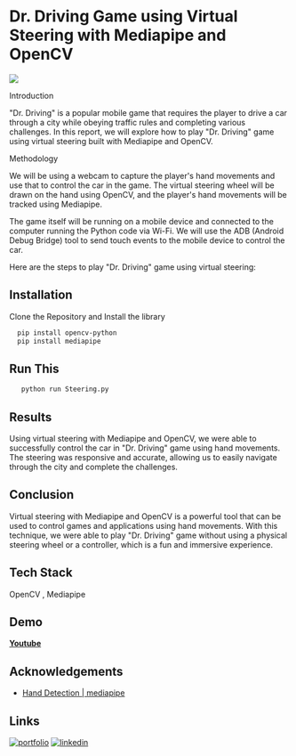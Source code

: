 # Dr. Driving Game using Virtual Steering with Mediapipe and OpenCV

![](https://github.com/sv2441/Dr.-Driving-Game-using-Virtual-Steering-with-Mediapipe-and-OpenCV/blob/master/output.gif)

Introduction

"Dr. Driving" is a popular mobile game that requires the player to drive a car through a city while obeying traffic rules and completing various challenges. In this report, we will explore how to play "Dr. Driving" game using virtual steering built with Mediapipe and OpenCV.

Methodology

We will be using a webcam to capture the player's hand movements and use that to control the car in the game. The virtual steering wheel will be drawn on the hand using OpenCV, and the player's hand movements will be tracked using Mediapipe.

The game itself will be running on a mobile device and connected to the computer running the Python code via Wi-Fi. We will use the ADB (Android Debug Bridge) tool to send touch events to the mobile device to control the car.

Here are the steps to play "Dr. Driving" game using virtual steering:

## Installation

Clone the Repository
and Install the library

```bash
  pip install opencv-python
  pip install mediapipe
```

## Run This

```bash
   python run Steering.py
```

## Results

Using virtual steering with Mediapipe and OpenCV, we were able to successfully control the car in "Dr. Driving" game using hand movements. The steering was responsive and accurate, allowing us to easily navigate through the city and complete the challenges.

## Conclusion

Virtual steering with Mediapipe and OpenCV is a powerful tool that can be used to control games and applications using hand movements. With this technique, we were able to play "Dr. Driving" game without using a physical steering wheel or a controller, which is a fun and immersive experience.

## Tech Stack

OpenCV , Mediapipe

## Demo

**[Youtube](https://github.com/sv2441/Dr.-Driving-Game-using-Virtual-Steering-with-Mediapipe-and-OpenCV/blob/master/Result.mkv)**

## Acknowledgements

- [Hand Detection | mediapipe](https://google.github.io/mediapipe/solutions/pose.html)

## Links

[![portfolio](https://img.shields.io/badge/my_portfolio-000?style=for-the-badge&logo=ko-fi&logoColor=white)](https://sv2441.github.io/sandeepp/)
[![linkedin](https://img.shields.io/badge/linkedin-0A66C2?style=for-the-badge&logo=linkedin&logoColor=white)](https://www.linkedin.com/in/sandeep-vishwakarma-3b592b174/)
